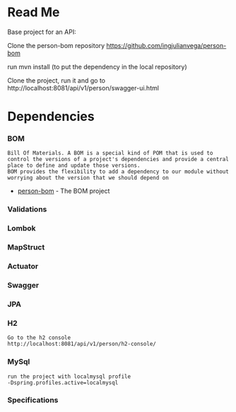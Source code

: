# Read Me 
Base project for an API:

Clone the person-bom repository https://github.com/ingjulianvega/person-bom

run mvn install (to put the dependency in the local repository)

Clone the project, run it and go to http://localhost:8081/api/v1/person/swagger-ui.html

# Dependencies

### BOM 
```
Bill Of Materials. A BOM is a special kind of POM that is used to control the versions of a project's dependencies and provide a central place to define and update those versions. 
BOM provides the flexibility to add a dependency to our module without worrying about the version that we should depend on
```
* [person-bom](https://github.com/ingjulianvega/person-bom) - The BOM project
### Validations
### Lombok
### MapStruct
### Actuator
### Swagger
### JPA
### H2
```
Go to the h2 console
http://localhost:8081/api/v1/person/h2-console/
```
### MySql
```
run the project with localmysql profile
-Dspring.profiles.active=localmysql
```
### Specifications